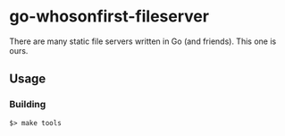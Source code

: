 # go-whosonfirst-fileserver

There are many static file servers written in Go (and friends). This one is ours.

## Usage

### Building

```
$> make tools
```
